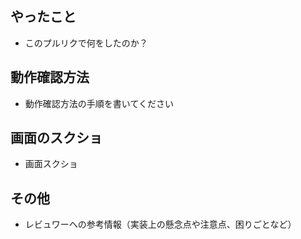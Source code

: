 ## やったこと

- このプルリクで何をしたのか？

## 動作確認方法

- 動作確認方法の手順を書いてください

## 画面のスクショ

- 画面スクショ

## その他

- レビュワーへの参考情報（実装上の懸念点や注意点、困りごとなど）

